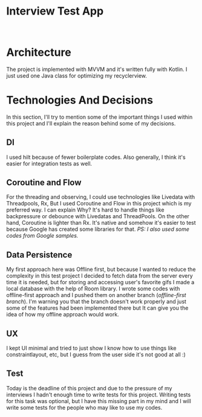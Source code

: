 # Interview Test App
<br />

# Architecture
The project is implemented with MVVM and it's written fully with Kotlin. I just used one Java class for optimizing my recyclerview.

# Technologies And Decisions
In this section, I'll try to mention some of the important things I used within this project and I'll explain the reason behind some of my decisions.

## DI
I used hilt because of fewer boilerplate codes. Also generally, I think it's easier for integration tests as well.

## Coroutine and Flow
For the threading and observing, I could use technologies like Livedata with Threadpools, Rx, But I used Coroutine and Flow in this project which is my preferred way.
I can explain Why? It's hard to handle things like backpressure or debounce with Livedatas and ThreadPools.
On the other hand, Coroutine is lighter than Rx. It's native and somehow it's easier to test because Google has created some libraries for that.
*PS: I also used some codes from Google samples.*

## Data Persistence
My first approach here was Offline first, but because I wanted to reduce the complexity in this test project I decided to fetch data from the server every time it is needed, but for storing and accessing user's favorite gifs I made a local database with the help of Room library. I wrote some codes with offline-first approach and I pushed them on another branch (*offline-first branch*). I'm warning you that the branch doesn't work properly and just some of the features had been implemented there but It can give you the idea of how my offline approach would work.

## UX
I kept UI minimal and tried to just show I know how to use things like constraintlayout, etc, but I guess from the user side it's not good at all :)

## Test
Today is the deadline of this project and due to the pressure of my interviews I hadn't enough time to write tests for this project. Writing tests for this task was optional, but I have this missing part in my mind and I will write some tests for the people who may like to use my codes.
